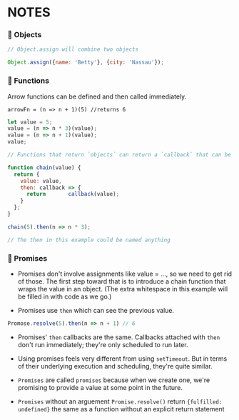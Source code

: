 # NOTES
<!-- 
- [🏀 Promises](#-promises)
<!-- - [🌋 Week Three](#-week-three)
- [🛰️ Week Four](#-week-four)
- [🔮 Week Five](#-week-six)
- [🥌 Week Six](#-week-six)
- [💣 Week Seven](#-week-seven)
- [🛸 Week Eight](#-week-eight)
- [🌵 Week Nine](#-week-nine)
- [🔗 Week Ten](#-week-teb)
- [🧫 Week Eleven](#-week-eleven) -->

### 🧱 Objects 

```js
// Object.assign will combine two objects

Object.assign({name: 'Betty'}, {city: 'Nassau'});
```

### 👀 Functions

Arrow functions can be defined and then called immediately.

`arrowFn = (n => n + 1)(5) //returns 6`

```js
let value = 5;
value = (n => n * 3)(value);
value = (n => n + 1)(value);
value;
```

```js
// Functions that return `objects` can return a `callback` that can be called using `.` notation. 

function chain(value) {
  return {
    value: value,
    then: callback => {
      return       callback(value);
    }
  };
}

chain(5).then(n => n * 3);

// The then in this example could be named anything
```

### 🏀 Promises 

- Promises don't involve assignments like value = ..., so we need to get rid of those. The first step toward that is to introduce a chain function that wraps the value in an object. (The extra whitespace in this example will be filled in with code as we go.)

- Promises use `then` which can see the previous value. 

```js
Promose.resolve(5).then(n => n + 1) // 6
```

- Promises' `then` callbacks are the same. Callbacks attached with `then` don't run immediately; they're only scheduled to run later.

- Using promises feels very different from using `setTimeout`. But in terms of their underlying execution and scheduling, they're quite similar.

- `Promises` are called `promises` because when we create one, we're promising to provide a value at some point in the future.

- `Promises` without an arguement `Promise.resolve()` return `{fulfilled: undefined}` the same as a function without an explicit return statement